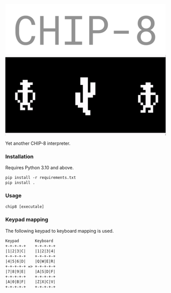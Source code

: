 ![](imgs/chip8_logo.png)
![](imgs/chip8_demo.gif)

Yet another CHIP-8 interpreter.
### Installation
Requires Python 3.10 and above. 
```
pip install -r requirements.txt
pip install .
```

### Usage
```
chip8 [executale]
```


### Keypad mapping
The following keypad to keyboard mapping is used.

```
Keypad       Keyboard
+-+-+-+-+    +-+-+-+-+
|1|2|3|C|    |1|2|3|4|
+-+-+-+-+    +-+-+-+-+
|4|5|6|D|    |Q|W|E|R|
+-+-+-+-+ => +-+-+-+-+
|7|8|9|E|    |A|S|D|F|
+-+-+-+-+    +-+-+-+-+
|A|0|B|F|    |Z|X|C|V|
+-+-+-+-+    +-+-+-+-+
```